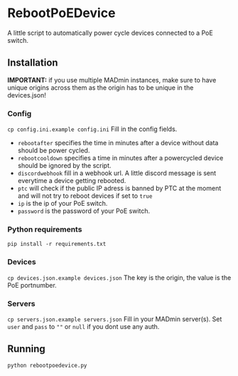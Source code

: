 # RebootPoEDevice

A little script to automatically power cycle devices connected to a PoE switch.

## Installation

**IMPORTANT:** if you use multiple MADmin instances, make sure to have unique origins across them as the origin has to be unique in the devices.json!

### Config
`cp config.ini.example config.ini`
Fill in the config fields.

- `rebootafter` specifies the time in minutes after a device without data should be power cycled.
- `rebootcooldown` specifies a time in minutes after a powercycled device should be ignored by the script.
- `discordwebhook` fill in a webhook url. A little discord message is sent everytime a device getting rebooted.
- `ptc` will check if the public IP adress is banned by PTC at the moment and will not try to reboot devices if set to `true` 
- `ip` is the ip of your PoE switch.
- `password` is the password of your PoE switch.

### Python requirements
`pip install -r requirements.txt`

### Devices
`cp devices.json.example devices.json`
The key is the origin, the value is the PoE portnumber.

### Servers
`cp servers.json.example servers.json`
Fill in your MADmin server(s). Set `user` and `pass` to `""` or `null` if you dont use any auth.

## Running
`python rebootpoedevice.py`